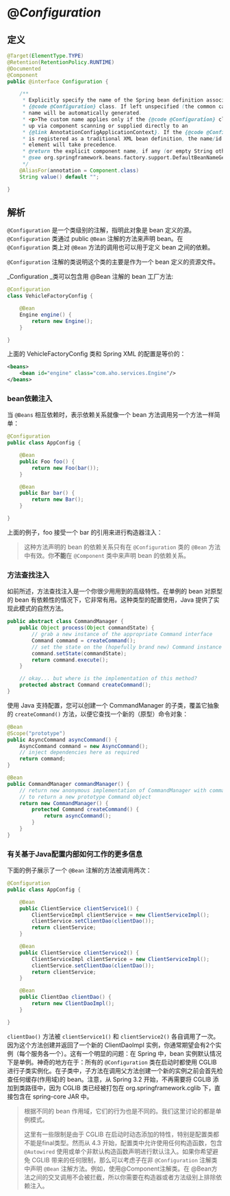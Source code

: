 # @_Configuration_

## 定义

```java
@Target(ElementType.TYPE)
@Retention(RetentionPolicy.RUNTIME)
@Documented
@Component
public @interface Configuration {

    /**
     * Explicitly specify the name of the Spring bean definition associated with the
     * {@code @Configuration} class. If left unspecified (the common case), a bean
     * name will be automatically generated.
     * <p>The custom name applies only if the {@code @Configuration} class is picked
     * up via component scanning or supplied directly to an
     * {@link AnnotationConfigApplicationContext}. If the {@code @Configuration} class
     * is registered as a traditional XML bean definition, the name/id of the bean
     * element will take precedence.
     * @return the explicit component name, if any (or empty String otherwise)
     * @see org.springframework.beans.factory.support.DefaultBeanNameGenerator
     */
    @AliasFor(annotation = Component.class)
    String value() default "";

}
```

## 解析

`@Configuration` 是一个类级别的注解，指明此对象是 bean 定义的源。`@Configuration` 类通过 public `@Bean` 注解的方法来声明 bean。在 `@Configuration` 类上对 `@Bean` 方法的调用也可以用于定义 bean 之间的依赖。

`@Configuration` 注解的类说明这个类的主要是作为一个 bean 定义的资源文件。

_Configuration _类可以包含用 @Bean 注解的 bean 工厂方法:

```java
@Configuration
class VehicleFactoryConfig {

    @Bean
    Engine engine() {
        return new Engine();
    }

}
```

上面的 VehicleFactoryConfig 类和 Spring XML 的配置是等价的：

```xml
<beans>
    <bean id="engine" class="com.aho.services.Engine"/>
</beans>
```

### **bean依赖注入**

当 `@Beans` 相互依赖时，表示依赖关系就像一个 bean 方法调用另一个方法一样简单：

```java
@Configuration
public class AppConfig {

    @Bean
    public Foo foo() {
        return new Foo(bar());
    }

    @Bean
    public Bar bar() {
        return new Bar();
    }

}
```

上面的例子，foo 接受一个 bar 的引用来进行构造器注入：

> 这种方法声明的 bean 的依赖关系只有在 `@Configuration` 类的 `@Bean` 方法中有效。你**不能**在 `@Component` 类中来声明 bean 的依赖关系。

### **方法查找注入**

如前所述，方法查找注入是一个你很少用用到的高级特性。在单例的 bean 对原型的 bean 有依赖性的情况下，它非常有用。这种类型的配置使用，Java 提供了实现此模式的自然方法。

```java
public abstract class CommandManager {
    public Object process(Object commandState) {
        // grab a new instance of the appropriate Command interface
        Command command = createCommand();
        // set the state on the (hopefully brand new) Command instance
        command.setState(commandState);
        return command.execute();
    }

    // okay... but where is the implementation of this method?
    protected abstract Command createCommand();
}
```

使用 Java 支持配置，您可以创建一个 CommandManager 的子类，覆盖它抽象的 `createCommand()` 方法，以便它查找一个新的（原型）命令对象：

```java
@Bean
@Scope("prototype")
public AsyncCommand asyncCommand() {
    AsyncCommand command = new AsyncCommand();
    // inject dependencies here as required
    return command;
}

@Bean
public CommandManager commandManager() {
    // return new anonymous implementation of CommandManager with command() overridden
    // to return a new prototype Command object
    return new CommandManager() {
        protected Command createCommand() {
            return asyncCommand();
        }
    }
}
```

### **有关基于Java配置内部如何工作的更多信息**

下面的例子展示了一个 `@Bean` 注解的方法被调用两次：

```java
@Configuration
public class AppConfig {

    @Bean
    public ClientService clientService1() {
        ClientServiceImpl clientService = new ClientServiceImpl();
        clientService.setClientDao(clientDao());
        return clientService;
    }

    @Bean
    public ClientService clientService2() {
        ClientServiceImpl clientService = new ClientServiceImpl();
        clientService.setClientDao(clientDao());
        return clientService;
    }

    @Bean
    public ClientDao clientDao() {
        return new ClientDaoImpl();
    }

}
```

`clientDao()` 方法被 `clientService1()` 和 `clientService2()` 各自调用了一次。因为这个方法创建并返回了一个新的 ClientDaoImpl 实例，你通常期望会有2个实例（每个服务各一个）。这有一个明显的问题：在 Spring 中，bean 实例默认情况下是单例。神奇的地方在于：所有的 `@Configuration` 类在启动时都使用 CGLIB 进行子类实例化。在子类中，子方法在调用父方法创建一个新的实例之前会首先检查任何缓存\(作用域\)的 bean。注意，从 Spring 3.2 开始，不再需要将 CGLIB 添加到类路径中，因为 CGLIB 类已经被打包在 org.springframework.cglib 下，直接包含在 spring-core JAR 中。

> 根据不同的 bean 作用域，它们的行为也是不同的。我们这里讨论的都是单例模式。
>
> 这里有一些限制是由于 CGLIB 在启动时动态添加的特性，特别是配置类都不能是final类型。然而从 4.3 开始，配置类中允许使用任何构造函数，包含 `@Autowired` 使用或单个非默认构造函数声明进行默认注入。如果你希望避免 CGLIB 带来的任何限制，那么可以考虑子在非 `@Configuration` 注解类中声明 `@Bean` 注解方法。例如，使用@Component注解类。在 @Bean方法之间的交叉调用不会被拦截，所以你需要在构造器或者方法级别上排除依赖注入。



